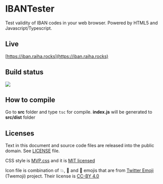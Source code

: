 # IBANTester
Test validity of IBAN codes in your web browser. Powered by HTML5 and Javascript/Typescript.

## Live
[https://iban.raiha.rocks](https://iban.raiha.rocks)

## Build status
![](https://github.com/mcraiha/IBANTester/workflows/BuildAndPublish/badge.svg)

## How to compile

Go to **src** folder and type `tsc` for compile. **index.js** will be generated to **src/dist** folder

## Licenses
Text in this document and source code files are released into the public domain. See [LICENSE](https://github.com/mcraiha/IBANTester/blob/master/LICENSE) file.  

CSS style is [MVP.css](https://andybrewer.github.io/mvp/) and it is [MIT licensed](https://en.wikipedia.org/wiki/MIT_License)  

Icon file is combination of 💥, 🏦 and 🧪 emojis that are from [Twitter Emoji](https://github.com/twitter/twemoji) (Twemoji) project. Their license is [CC-BY 4.0](https://creativecommons.org/licenses/by/4.0/)
